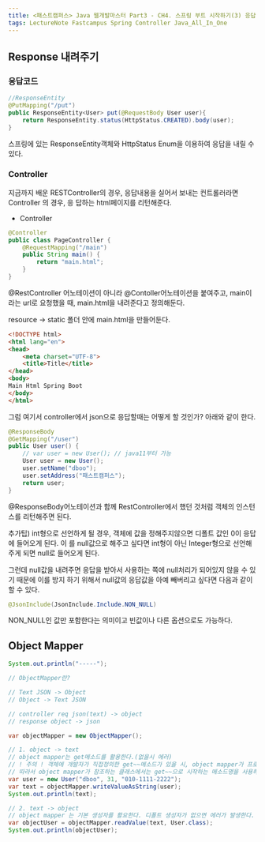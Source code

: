 ```yaml
---
title: <패스트캠퍼스> Java 웹개발마스터 Part3 - CH4. 스프링 부트 시작하기(3) 응답, ObjectMapper
tags: LectureNote Fastcampus Spring Controller Java_All_In_One
---
```


## Response 내려주기

### 응답코드

~~~java
//ResponseEntity
@PutMapping("/put")
public ResponseEntity<User> put(@RequestBody User user){
    return ResponseEntity.status(HttpStatus.CREATED).body(user);
}
~~~

스프링에 있는 ResponseEntity객체와 HttpStatus Enum을 이용하여 응답을 내릴 수 있다.

### Controller

지금까지 배운 RESTController의 경우, 응답내용을 실어서 보내는 컨트롤러라면 Controller 의 경우, 응
답하는 html페이지를 리턴해준다.

- Controller

~~~java
@Controller
public class PageController {
    @RequestMapping("/main")
    public String main() {
        return "main.html";
    }
}
~~~

@RestController 어노테이션이 아니라 @Contoller어노테이션을 붙여주고, main이라는 url로 요청했을
때, main.html을 내려준다고 정의해둔다.

resource -> static 폴더 안에 main.html을 만들어둔다.

~~~html
<!DOCTYPE html>
<html lang="en">
<head>
    <meta charset="UTF-8">
    <title>Title</title>
</head>
<body>
Main Html Spring Boot
</body>
</html>
~~~

그럼 여기서 controller에서 json으로 응답할때는 어떻게 할 것인가? 아래와 같이 한다.

~~~java
@ResponseBody
@GetMapping("/user")
public User user() {
    // var user = new User(); // java11부터 가능
    User user = new User();
    user.setName("dboo");
    user.setAddress("패스트캠퍼스");
    return user;
}
~~~

@ResponseBody어노테이션과 함께 RestController에서 했던 것처럼 객체의 인스턴스를 리턴해주면 된다.

추가팁) int형으로 선언하게 될 경우, 객체에 값을 정해주지않으면 디폴트 값인 0이 응답에 들어오게 된다. 이
를 null값으로 해주고 싶다면 int형이 아닌 Integer형으로 선언해주게 되면 null로 들어오게 된다.

그런데 null값을 내려주면 응답을 받아서 사용하는 쪽에 null처리가 되어있지 않을 수 있기 때문에 이를 방지
하기 위해서 null값의 응답값을 아예 빼버리고 싶다면 다음과 같이 할 수 있다.

~~~java
@JsonInclude(JsonInclude.Include.NON_NULL)
~~~

NON_NULL인 값만 포함한다는 의미이고 빈값이나 다른 옵션으로도 가능하다.

## Object Mapper

~~~java
System.out.println("-----");

// ObjectMapper란?

// Text JSON -> Object
// Object -> Text JSON

// controller req json(text) -> object
// response object -> json

var objectMapper = new ObjectMapper();

// 1. object -> text
// object mapper는 get메소드를 활용한다.(없을시 에러)
// ! 주의 ! 객체에 개발자가 직접정의한 get~~메소드가 있을 시, object mapper가 프로퍼티를 매핑하는 과정에 오류가 발생한다.
// 따라서 object mapper가 참조하는 클래스에서는 get~~으로 시작하는 메소드명을 사용하지 않는것이 좋다.
var user = new User("dboo", 31, "010-1111-2222");
var text = objectMapper.writeValueAsString(user);
System.out.println(text);

// 2. text -> object
// object mapper 는 기본 생성자를 활요한다. 디폴트 생성자가 없으면 에러가 발생한다.
var objectUser = objectMapper.readValue(text, User.class);
System.out.println(objectUser);
~~~
